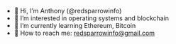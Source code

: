 - 🌱 Hi, I’m Anthony (@redsparrowinfo)
- 🌱 I’m interested in operating systems and blockchain
- 🌱 I’m currently learning Ethereum, Bitcoin
- 🌱 How to reach me: redsparrowinfo@gmail.com

<!---
redsparrowinfo/redsparrowinfo is a ✨ special ✨ repository because its `README.md` (this file) appears on your GitHub profile.
You can click the Preview link to take a look at your changes.
--->
